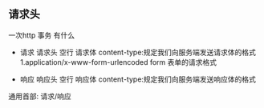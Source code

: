 ## 请求头
一次http 事务 有什么
 - 请求
请求头 空行 请求体
content-type:规定我们向服务端发送请求体的格式
1.application/x-www-form-urlencoded    form 表单的请求格式


 - 响应
响应头 空行 响应体
content-type:规定我们向服务端发送响应体的格式

通用首部: 请求/响应